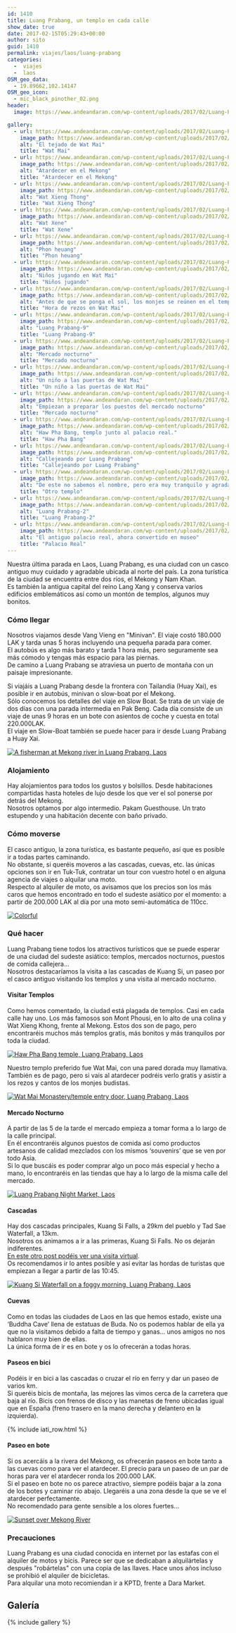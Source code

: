 ```yaml
---
id: 1410
title: Luang Prabang, un templo en cada calle
show_date: true
date: 2017-02-15T05:29:43+00:00
author: sito
guid: 1410
permalink: viajes/laos/luang-prabang
categories:
  -  viajes
  -  laos
OSM_geo_data:
  - 19.89662,102.14147
OSM_geo_icon:
  - mic_black_pinother_02.png
header:
  image: https://www.andeandaran.com/wp-content/uploads/2017/02/Luang-Prabang-11.jpg

gallery: 
  - url: https://www.andeandaran.com/wp-content/uploads/2017/02/Luang-Prabang-17.jpg
    image_path: https://www.andeandaran.com/wp-content/uploads/2017/02/Luang-Prabang-17-150x150.jpg
    alt: "El tejado de Wat Mai"
    title: "Wat Mai"
  - url: https://www.andeandaran.com/wp-content/uploads/2017/02/Luang-Prabang-16.jpg
    image_path: https://www.andeandaran.com/wp-content/uploads/2017/02/Luang-Prabang-16-150x150.jpg
    alt: "Atardecer en el Mekong"
    title: "Atardecer en el Mekong"
  - url: https://www.andeandaran.com/wp-content/uploads/2017/02/Luang-Prabang-15.jpg
    image_path: https://www.andeandaran.com/wp-content/uploads/2017/02/Luang-Prabang-15-150x150.jpg
    alt: "Wat Xieng Thong"
    title: "Wat Xieng Thong"
  - url: https://www.andeandaran.com/wp-content/uploads/2017/02/Luang-Prabang-14.jpg
    image_path: https://www.andeandaran.com/wp-content/uploads/2017/02/Luang-Prabang-14-150x150.jpg
    alt: "Wat Xene"
    title: "Wat Xene"
  - url: https://www.andeandaran.com/wp-content/uploads/2017/02/Luang-Prabang-13.jpg
    image_path: https://www.andeandaran.com/wp-content/uploads/2017/02/Luang-Prabang-13-150x150.jpg
    alt: "Phon heuang"
    title: "Phon heuang"
  - url: https://www.andeandaran.com/wp-content/uploads/2017/02/Luang-Prabang-12.jpg
    image_path: https://www.andeandaran.com/wp-content/uploads/2017/02/Luang-Prabang-12-150x150.jpg
    alt: "Niños jugando en Wat Mai"
    title: "Niños jugando"
  - url: https://www.andeandaran.com/wp-content/uploads/2017/02/Luang-Prabang-10.jpg
    image_path: https://www.andeandaran.com/wp-content/uploads/2017/02/Luang-Prabang-10-150x150.jpg
    alt: "Antes de que se ponga el sol, los monjes se reúnen en el templo Wat Mai."
    title: "Hora de rezos en Wat Mai"
  - url: https://www.andeandaran.com/wp-content/uploads/2017/02/Luang-Prabang-9.jpg
    image_path: https://www.andeandaran.com/wp-content/uploads/2017/02/Luang-Prabang-9-150x150.jpg
    alt: "Luang Prabang-9"
    title: "Luang Prabang-9"
  - url: https://www.andeandaran.com/wp-content/uploads/2017/02/Luang-Prabang-8.jpg
    image_path: https://www.andeandaran.com/wp-content/uploads/2017/02/Luang-Prabang-8-150x150.jpg
    alt: "Mercado nocturno"
    title: "Mercado nocturno"
  - url: https://www.andeandaran.com/wp-content/uploads/2017/02/Luang-Prabang-7.jpg
    image_path: https://www.andeandaran.com/wp-content/uploads/2017/02/Luang-Prabang-7-150x150.jpg
    alt: "Un niño a las puertas de Wat Mai"
    title: "Un niño a las puertas de Wat Mai"
  - url: https://www.andeandaran.com/wp-content/uploads/2017/02/Luang-Prabang-6.jpg
    image_path: https://www.andeandaran.com/wp-content/uploads/2017/02/Luang-Prabang-6-150x150.jpg
    alt: "Empiezan a preparar los puestos del mercado nocturno"
    title: "Mercado nocturno"
  - url: https://www.andeandaran.com/wp-content/uploads/2017/02/Luang-Prabang-5.jpg
    image_path: https://www.andeandaran.com/wp-content/uploads/2017/02/Luang-Prabang-5-150x150.jpg
    alt: "Haw Pha Bang, templo junto al palacio real."
    title: "Haw Pha Bang"
  - url: https://www.andeandaran.com/wp-content/uploads/2017/02/Luang-Prabang-4.jpg
    image_path: https://www.andeandaran.com/wp-content/uploads/2017/02/Luang-Prabang-4-150x150.jpg
    alt: "Callejeando por Luang Prabang"
    title: "Callejeando por Luang Prabang"
  - url: https://www.andeandaran.com/wp-content/uploads/2017/02/Luang-Prabang-3.jpg
    image_path: https://www.andeandaran.com/wp-content/uploads/2017/02/Luang-Prabang-3-150x150.jpg
    alt: "De este no sabemos el nombre, pero era muy tranquilo y agradable."
    title: "Otro templo" 
  - url: https://www.andeandaran.com/wp-content/uploads/2017/02/Luang-Prabang-2.jpg
    image_path: https://www.andeandaran.com/wp-content/uploads/2017/02/Luang-Prabang-2-150x150.jpg
    alt: "Luang Prabang-2"
    title: "Luang Prabang-2"
  - url: https://www.andeandaran.com/wp-content/uploads/2017/02/Luang-Prabang-1.jpg
    image_path: https://www.andeandaran.com/wp-content/uploads/2017/02/Luang-Prabang-1-150x150.jpg
    alt: "El antiguo palacio real, ahora convertido en museo"
    title: "Palacio Real"
---
```


  Nuestra última parada en Laos, Luang Prabang, es una ciudad con un casco antiguo muy cuidado y agradable ubicada al norte del país. La zona turística de la ciudad se encuentra entre dos ríos, el Mekong y Nam Khan.<br /> Es también la antigua capital del reino Lang Xang y conserva varios edificios emblemáticos así como un montón de templos, algunos muy bonitos.


### Cómo llegar



  Nosotros viajamos desde Vang Vieng en "Minivan". El viaje costó 180.000 LAK y tarda unas 5 horas incluyendo una pequeña parada para comer.<br /> El autobús es algo más barato y tarda 1 hora más, pero seguramente sea más cómodo y tengas más espacio para las piernas.<br /> De camino a Luang Prabang se atraviesa un puerto de montaña con un paisaje impresionante.



  Si viajáis a Luang Prabang desde la frontera con Tailandia (Huay Xai), es posible ir en autobús, minivan o slow-boat por el Mekong.<br /> Sólo conocemos los detalles del viaje en Slow Boat. Se trata de un viaje de dos días con una parada intermedia en Pak Beng. Cada día consiste de un viaje de unas 9 horas en un bote con asientos de coche y cuesta en total 220.000LAK.<br /> El viaje en Slow-Boat también se puede hacer para ir desde Luang Prabang a Huay Xai.



  <a href="https://www.flickr.com/photos/sitoo/31681517393/in/dateposted/"><img src="https://live.staticflickr.com/383/31681517393_a284a71e9f_c.jpg" alt="A fisherman at Mekong river in Luang Prabang, Laos" /></a>


### Alojamiento



  Hay alojamientos para todos los gustos y bolsillos. Desde habitaciones compartidas hasta hoteles de lujo desde los que ver el sol ponerse por detrás del Mekong.<br /> Nosotros optamos por algo intermedio. Pakam Guesthouse. Un trato estupendo y una habitación decente con baño privado.


### Cómo moverse



  El casco antiguo, la zona turística, es bastante pequeño, así que es posible ir a todas partes caminando.<br /> No obstante, si queréis moveros a las cascadas, cuevas, etc. las únicas opciones son ir en Tuk-Tuk, contratar un tour con vuestro hotel o en alguna agencia de viajes o alquilar una moto.<br /> Respecto al alquiler de moto, os avisamos que los precios son los más caros que hemos encontrado en todo el sudeste asiático por el momento: a partir de 200.000 LAK al día por una moto semi-automática de 110cc.



  <a href="https://www.flickr.com/photos/sitoo/32248082710/in/dateposted/"><img src="https://live.staticflickr.com/323/32248082710_04b12a6524_c.jpg" alt="Colorful"  /></a>


### Qué hacer



  Luang Prabang tiene todos los atractivos turísticos que se puede esperar de una ciudad del sudeste asiático: templos, mercados nocturnos, puestos de comida callejera...<br /> Nosotros destacaríamos la visita a las cascadas de Kuang Si, un paseo por el casco antiguo visitando los templos y una visita al mercado nocturno.


#### Visitar Templos



  Como hemos comentado, la ciudad está plagada de templos. Casi en cada calle hay uno. Los más famosos son Mont Phousi, en lo alto de una colina y Wat Xieng Khong, frente al Mekong. Estos dos son de pago, pero encontraréis muchos más templos gratis, más bonitos y más tranquilos por toda la ciudad.



  <a href="https://www.flickr.com/photos/sitoo/31627292254/in/dateposted/"><img src="https://live.staticflickr.com/290/31627292254_e483ee5094_c.jpg" alt="Haw Pha Bang temple, Luang Prabang, Laos"  /></a>



  Nuestro templo preferido fue Wat Mai, con una pared dorada muy llamativa. También es de pago, pero si vais al atardecer podréis verlo gratis y asistir a los rezos y cantos de los monjes budistas.



  <a href="https://www.flickr.com/photos/sitoo/32416429716/in/dateposted/"><img src="https://live.staticflickr.com/556/32416429716_dd3aec8141_c.jpg" alt="Wat Mai Monastery/temple entry door, Luang Prabang, Laos"  /></a>


#### Mercado Nocturno



  A partir de las 5 de la tarde el mercado empieza a tomar forma a lo largo de la calle principal.<br /> En él encontraréis algunos puestos de comida así como productos artesanos de calidad mezclados con los mismos &#8216;souvenirs&#8217; que se ven por todo Asia.<br /> Si lo que buscáis es poder comprar algo un poco más especial y hecho a mano, lo encontraréis en las tiendas que hay a lo largo de la misma calle del mercado.



  <a href="https://www.flickr.com/photos/sitoo/32736116202/in/dateposted/"><img src="https://live.staticflickr.com/657/32736116202_c1834d6c67_c.jpg" alt="Luang Prabang Night Market, Laos"  /></a>


#### Cascadas



  Hay dos cascadas principales, Kuang Si Falls, a 29km del pueblo y Tad Sae Waterfall, a 13km.<br /> Nosotros os animamos a ir a las primeras, Kuang Si Falls. No os dejarán indiferentes.<br /> <a href="http://www.andeandaran.com/2017/01/29/kuang-falls-visita-virtual/">En este otro post podéis ver una visita virtual</a>.<br /> Os recomendamos ir lo antes posible y así evitar las hordas de turistas que empiezan a llegar a partir de las 10:45.



  <a href="https://www.flickr.com/photos/sitoo/31691808044/in/dateposted/"><img src="https://live.staticflickr.com/393/31691808044_ae8292d7e0_c.jpg" alt="Kuang Si Waterfall on a foggy morning, Luang Prabang, Laos" /></a>


#### Cuevas



  Como en todas las ciudades de Laos en las que hemos estado, existe una &#8216;Buddha Cave&#8217; llena de estatuas de Buda. No os podemos hablar de ella ya que no la visitamos debido a falta de tiempo y ganas... unos amigos no nos hablaron muy bien de ellas.<br /> La única forma de ir es en bote y os lo ofrecerán a todas horas.


#### Paseos en bici



  Podéis ir en bici a las cascadas o cruzar el río en ferry y dar un paseo de varios km.<br /> Si queréis bicis de montaña, las mejores las vimos cerca de la carretera que baja al río. Bicis con frenos de disco y las manetas de freno ubicadas igual que en España (freno trasero en la mano derecha y delantero en la izquierda).



  <!-- Start shortcoder -->
  
  {% include iati_row.html %}
  
  
  <!-- End shortcoder v4.0.3-->


#### Paseo en bote



  Si os acercáis a la rivera del Mekong, os ofrecerán paseos en bote tanto a las cuevas como para ver el atardecer. El precio para un paseo de un par de horas para ver el atardecer ronda los 200.000 LAK.<br /> Si el paseo en bote no os parece atractivo, siempre podéis bajar a la zona de los botes y caminar río abajo. Llegaréis a una zona desde la que se ve el atardecer perfectamente.<br /> No recomendado para gente sensible a los olores fuertes...



  <a href="https://www.flickr.com/photos/sitoo/31807627593/in/dateposted/"><img src="https://live.staticflickr.com/454/31807627593_7b24b86ae4_c.jpg" alt="Sunset over Mekong River"  /></a>


### Precauciones



  Luang Prabang es una ciudad conocida en internet por las estafas con el alquiler de motos y bicis. Parece ser que se dedicaban a alquilártelas y después "robártelas" con una copia de las llaves. Hace unos años incluso se prohibió el alquiler de bicicletas.<br /> Para alquilar una moto recomiendan ir a KPTD, frente a Dara Market.


## Galería

{% include gallery %}